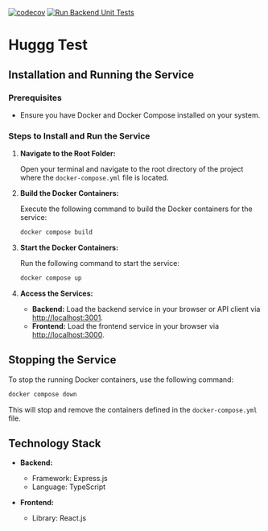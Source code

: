 [![codecov](https://codecov.io/github/hab1/huggg/branch/master/graph/badge.svg?token=8BVFWF5028)](https://codecov.io/github/hab1/huggg)
[![Run Backend Unit Tests](https://github.com/hab1/huggg/actions/workflows/test-backend.yml/badge.svg)](https://github.com/hab1/huggg/actions/workflows/test-backend.yml)

# Huggg Test

## Installation and Running the Service

### Prerequisites

- Ensure you have Docker and Docker Compose installed on your system.

### Steps to Install and Run the Service

1. **Navigate to the Root Folder:**

   Open your terminal and navigate to the root directory of the project where the `docker-compose.yml` file is located.

2. **Build the Docker Containers:**

   Execute the following command to build the Docker containers for the service:

   ```sh
   docker compose build
   ```

3. **Start the Docker Containers:**

   Run the following command to start the service:

   ```sh
   docker compose up
   ```

4. **Access the Services:**

   - **Backend:** Load the backend service in your browser or API client via [http://localhost:3001](http://localhost:3001).
   - **Frontend:** Load the frontend service in your browser via [http://localhost:3000](http://localhost:3000).

## Stopping the Service

To stop the running Docker containers, use the following command:

```sh
docker compose down
```

This will stop and remove the containers defined in the `docker-compose.yml` file.

## Technology Stack

- **Backend:**
  - Framework: Express.js
  - Language: TypeScript

- **Frontend:**
  - Library: React.js
